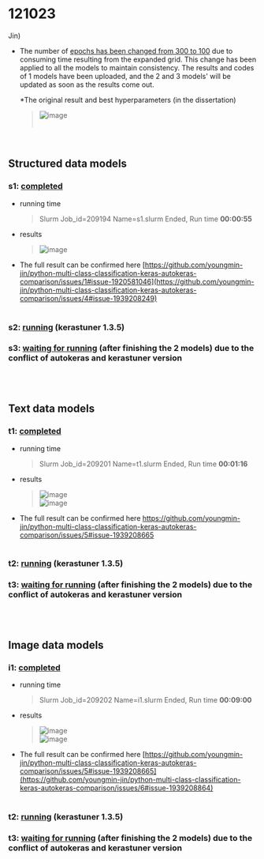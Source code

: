 # 121023
Jin) 
- The number of <ins>epochs has been changed from 300 to 100</ins> due to consuming time resulting from the expanded grid. This change has been applied to all the models to maintain consistency. The results and codes of 1 models have been uploaded, and the 2 and 3 models' will be updated as soon as the results come out. 
 
  *The original result and best hyperparameters (in the dissertation)<br/>
  > ![image](https://github.com/youngmin-jin/python-multi-class-classification-keras-autokeras-comparison/assets/135728064/5f88408a-13fc-4942-9130-14bc750f3313) <br/><br/>
<br/>

## Structured data models
### s1: <ins>completed</ins>
  - running time
    > Slurm Job_id=209194 Name=s1.slurm Ended, Run time **00:00:55**

  - results
    > ![image](https://github.com/youngmin-jin/python-multi-class-classification-keras-autokeras-comparison/assets/135728064/0ea1b0c2-8c16-41da-9b60-ac38c910970d) <br/>

  - The full result can be confirmed here [https://github.com/youngmin-jin/python-multi-class-classification-keras-autokeras-comparison/issues/1#issue-1920581046](https://github.com/youngmin-jin/python-multi-class-classification-keras-autokeras-comparison/issues/4#issue-1939208249) <br/><br/>

### s2: <ins>running</ins> (kerastuner 1.3.5)
### s3: <ins>waiting for running</ins> (after finishing the 2 models) due to the conflict of autokeras and kerastuner version

<br/><br/>

## Text data models
### t1: <ins>completed</ins>
  - running time
    >  Slurm Job_id=209201 Name=t1.slurm Ended, Run time **00:01:16**

  - results
    > ![image](https://github.com/youngmin-jin/python-multi-class-classification-keras-autokeras-comparison/assets/135728064/605d153d-d189-44e1-92d3-e844a509aa7a) <br/>
    > ![image](https://github.com/youngmin-jin/python-multi-class-classification-keras-autokeras-comparison/assets/135728064/ed7b85e9-faf2-42e6-b87a-bea1382283ee) <br/>

  - The full result can be confirmed here https://github.com/youngmin-jin/python-multi-class-classification-keras-autokeras-comparison/issues/5#issue-1939208665 <br/><br/>

### t2: <ins>running</ins> (kerastuner 1.3.5)
### t3: <ins>waiting for running</ins> (after finishing the 2 models) due to the conflict of autokeras and kerastuner version

<br/><br/>

## Image data models
### i1: <ins>completed</ins>
  - running time
    >  Slurm Job_id=209202 Name=i1.slurm Ended, Run time **00:09:00**

  - results
    > ![image](https://github.com/youngmin-jin/python-multi-class-classification-keras-autokeras-comparison/assets/135728064/60564f5c-98f7-4146-a36f-3bdcae9cf50a) <br/>
    > ![image](https://github.com/youngmin-jin/python-multi-class-classification-keras-autokeras-comparison/assets/135728064/623c71b0-d184-439c-8908-875c06f1b9ac) <br/>

  - The full result can be confirmed here [https://github.com/youngmin-jin/python-multi-class-classification-keras-autokeras-comparison/issues/5#issue-1939208665](https://github.com/youngmin-jin/python-multi-class-classification-keras-autokeras-comparison/issues/6#issue-1939208864) <br/><br/>

### t2: <ins>running</ins> (kerastuner 1.3.5)
### t3: <ins>waiting for running</ins> (after finishing the 2 models) due to the conflict of autokeras and kerastuner version
